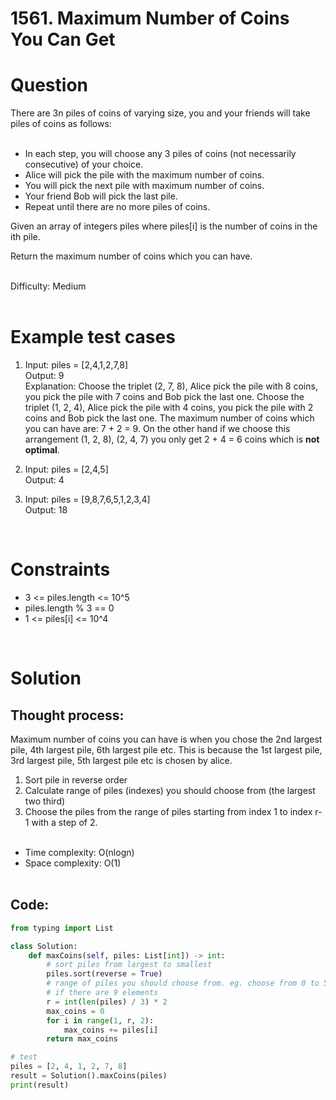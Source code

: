 # **1561. Maximum Number of Coins You Can Get**

# Question
There are 3n piles of coins of varying size, you and your friends will take piles of coins as follows:\
<br/>
- In each step, you will choose any 3 piles of coins (not necessarily consecutive) of your choice.
- Alice will pick the pile with the maximum number of coins.
- You will pick the next pile with maximum number of coins.
- Your friend Bob will pick the last pile.
- Repeat until there are no more piles of coins.
  
Given an array of integers piles where piles[i] is the number of coins in the ith pile.

Return the maximum number of coins which you can have.

<br/>
Difficulty: Medium
<br/><br/>

# Example test cases
1. Input: piles = [2,4,1,2,7,8]<br/>
Output: 9<br/>
Explanation: Choose the triplet (2, 7, 8), Alice pick the pile with 8 coins, you pick the pile with 7 coins and Bob pick the last one.
Choose the triplet (1, 2, 4), Alice pick the pile with 4 coins, you pick the pile with 2 coins and Bob pick the last one.
The maximum number of coins which you can have are: 7 + 2 = 9.
On the other hand if we choose this arrangement (1, 2, 8), (2, 4, 7) you only get 2 + 4 = 6 coins which is **not optimal**.
   
2. Input: piles = [2,4,5]<br/>
Output: 4
   
3. Input: piles = [9,8,7,6,5,1,2,3,4]<br/>
Output: 18

<br/>

# Constraints
- 3 <= piles.length <= 10^5
- piles.length % 3 == 0
- 1 <= piles[i] <= 10^4

<br/>

# Solution
## Thought process:
Maximum number of coins you can have is when you chose the 2nd largest pile, 4th largest pile, 6th largest pile etc. This is because the 1st largest pile, 3rd largest pile, 5th largest pile etc is chosen by alice.

1. Sort pile in reverse order
2. Calculate range of piles (indexes) you should choose from (the largest two third)
3. Choose the piles from the range of piles starting from index 1 to index r-1 with a step of 2.
<br/><br/>
- Time complexity: O(nlogn)
- Space complexity: O(1)
<br/><br/>

## Code:
```python
from typing import List

class Solution:
    def maxCoins(self, piles: List[int]) -> int:
        # sort piles from largest to smallest
        piles.sort(reverse = True)
        # range of piles you should choose from. eg. choose from 0 to 5 
        # if there are 9 elements
        r = int(len(piles) / 3) * 2
        max_coins = 0
        for i in range(1, r, 2):
            max_coins += piles[i]
        return max_coins

# test
piles = [2, 4, 1, 2, 7, 8]
result = Solution().maxCoins(piles)
print(result)
```